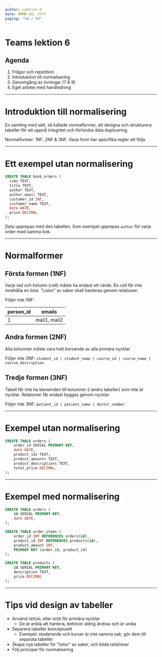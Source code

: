 ```yaml
---
author: Lektion 6
date: MMMM dd, YYYY
paging: "%d / %d"
---
```


# Teams lektion 6

## Agenda

1. Frågor och repetition
2. Introduktion till normalisering
3. Genomgång av övningar (7 & 9)
4. Eget arbete med handledning

---

# Introduktion till normalisering

En samling med sätt, så kallade normalformer, att designa och strukturera tabeller för att uppnå integritet och förhindra data duplicering.

Normalformer: 1NF, 2NF & 3NF. Varje form har specifika regler att följa.

---

# Ett exempel utan normalisering

```sql
CREATE TABLE book_orders (
  isbn TEXT,
  title TEXT,
  author TEXT,
  author_email TEXT,
  customer_id INT,
  customer_name TEXT,
  date DATE,
  price DECIMAL
);
```

Data upprepas med den tabellen. Som exempel upprepas `author` för varje order med samma bok.

---

# Normalformer

## Första formen (1NF)

Varje rad och kolumn (cell) måste ha endast ett värde. En cell får inte innehålla en lista. "Listor" av saker skall hanteras genom relationer.

Följer inte 1NF:

| person_id | emails       |
| --------- | ------------ |
| 1         | mail1, mail2 |

## Andra formen (2NF)

Alla kolumner måste vara helt beroende av alla primära nycklar.

Följer inte 2NF: `student_id | student_name | course_id | course_name | course_description`

## Tredje formen (3NF)

Tabell får inte ha beroenden till kolumner (i andra tabeller) som inte är nycklar. Relationer får endast byggas genom nycklar.

Följer inte 3NF: `patient_id | patient_name | doctor_number`

---

# Exempel utan normalisering

```sql
CREATE TABLE orders (
    order_id SERIAL PRIMARY KEY,
    date DATE,
    product_ids TEXT,
    product_amounts TEXT,
    product_descriptions TEXT,
    total_price DECIMAL,
);
```

---

# Exempel med normalisering

```sql
CREATE TABLE orders (
    id SERIAL PRIMARY KEY,
    date DATE,
);

CREATE TABLE order_items (
    order_id INT REFERENCES orders(id),
    product_id INT REFERENCES products(id),
    product_amount INT,
    PRIMARY KEY (order_id, product_id)
);

CREATE TABLE products (
    id SERIAL PRIMARY KEY,
    description TEXT,
    price DECIMAL
);
```

---

# Tips vid design av tabeller

- Använd `SERIAL` eller `UUID` för primära nycklar
  - De är enkla att hantera, behöver aldrig ändras och är unika
- Separera tabeller konceptuellt
  - Exempel: studerande och kurser är inte samma sak, gör dem till separata tabeller
- Skapa nya tabeller för "listor" av saker, och bilda relationer
- Följ principer för normalisering
